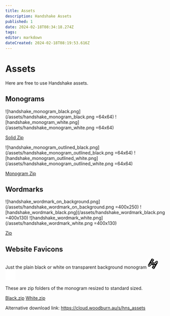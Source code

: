 ```yaml
---
title: Assets
description: Handshake Assets
published: 1
date: 2024-02-18T08:34:18.274Z
tags: 
editor: markdown
dateCreated: 2024-02-18T08:19:53.616Z
---
```


# Assets

Here are free to use Handshake assets.


## Monograms
![handshake_monogram_black.png](/assets/handshake_monogram_black.png =64x64) ![handshake_monogram_white.png](/assets/handshake_monogram_white.png =64x64)


[Solid Zip](/files/handshake_monogram_solid.zip)

![handshake_monogram_outlined_black.png](/assets/handshake_monogram_outlined_black.png =64x64) ![handshake_monogram_outlined_white.png](/assets/handshake_monogram_outlined_white.png =64x64)

[Monogram Zip](/files/handshake_monogram_outlined.zip)

## Wordmarks

![handshake_wordmark_on_background.png](/assets/handshake_wordmark_on_background.png =400x250)
![handshake_wordmark_black.png](/assets/handshake_wordmark_black.png =400x130)
![handshake_wordmark_white.png](/assets/handshake_wordmark_white.png =400x130)

[Zip](/files/handshake_wordmark.zip)


## Website Favicons
Just the plain black or white on transparent background monogram 
![favicon-32x32.png](/black_website_icons/favicon-32x32.png) ![favicon-32x32.png](/white_website_icons/favicon-32x32.png)

These are zip folders of the monogram resized to standard sized.

[Black.zip](/files/hns_black.zip)
[White.zip](/files/hns_white.zip)

Alternative download link:
https://cloud.woodburn.au/s/hns_assets
